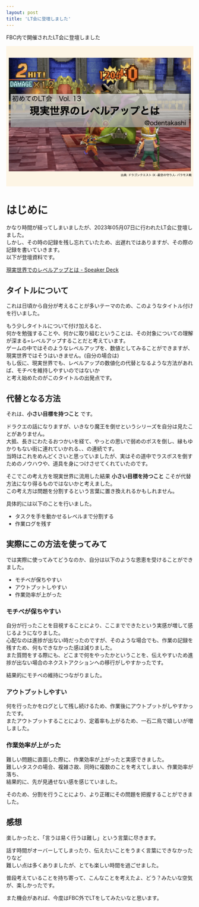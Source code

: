 ```yaml
---
layout: post
title: 'LT会に登壇しました' 
---
```


FBC内で開催されたLT会に登壇しました

![Alt text](/public/images/image.png)

# はじめに

かなり時間が経ってしまいましたが、2023年05月07日に行われたLT会に登壇しました。<br>
しかし、その時の記録を残し忘れていたため、出遅れではありますが、その際の記録を書いていきます。<br>
以下が登壇資料です。<br>

[現実世界でのレベルアップとは \- Speaker Deck](https://speakerdeck.com/odentakashi/xian-shi-shi-jie-denoreberuatuputoha)

## タイトルについて

これは日頃から自分が考えることが多いテーマのため、このようなタイトル付けを行いました。<br>

もう少しタイトルについて付け加えると、<br>
何かを勉強することや、何かに取り組むということは、その対象についての理解が深まる=レベルアップすることだと考えています。<br>
ゲームの中ではそのようなレベルアップを、数値としてみることができますが、現実世界ではそうはいきません。(自分の場合は)<br>
もし仮に、現実世界でも、レベルアップの数値化の代替となるような方法があれば、モチベを維持しやすいのではないか<br>
と考え始めたのがこのタイトルの出発点です。

## 代替となる方法

それは、**小さい目標を持つこと** です。<br>

ドラクエの話になりますが、いきなり魔王を倒せというシリーズを自分は見たことがありません。<br>
大抵、長きにわたるおつかいを経て、やっとの思いで弱めのボスを倒し、縁もゆかりもない街に連れていかれる、、の連続です。<br>
当時はこれをめんどくさいと思っていましたが、実はその道中でラスボスを倒すためのノウハウや、道具を身につけさせてくれていたのです。<br>

そこでこの考え方を現実世界に流用した結果 **小さい目標を持つこと** こそが代替方法になり得るものではないかと考えました。<br>
この考え方は問題を分割するという言葉に置き換えれるかもしれません。<br>

具体的には以下のことを行いました。<br>

- タスクを手を動かせるレベルまで分割する
- 作業ログを残す

## 実際にこの方法を使ってみて

では実際に使ってみてどうなのか、自分は以下のような恩恵を受けることができました。

- モチベが保ちやすい
- アウトプットしやすい
- 作業効率が上がった

### モチベが保ちやすい

自分が行ったことを目視することにより、ここまでできたという実感が増して感じるようになりました。<br>
心配なのは進捗が出ない時だったのですが、そのような場合でも、作業の記録を残すため、何もできなかった感は減りました。<br>
また質問をする際にも、どこまで何をやったかということを、伝えやすいため進捗が出ない場合のネクストアクションへの移行がしやすかったです。<br>

結果的にモチベの維持につながりました。

### アウトプットしやすい

何を行ったかをログとして残し続けるため、作業後にアウトプットがしやすかったです。<br>
またアウトプットすることにより、定着率も上がるため、一石二鳥で嬉しいが増しました。

### 作業効率が上がった

難しい問題に直面した際に、作業効率が上がったと実感できました。<br>
難しいタスクの場合、複雑さ故、同時に複数のことを考えてしまい、作業効率が落ち、<br>
結果的に、先が見通せない感を感じていました。<br>

そのため、分割を行うことにより、より正確にその問題を把握することができました。<br>

## 感想

楽しかったと、「言うは易く行うは難し」という言葉に尽きます。<br>

話す時間がオーバーしてしまったり、伝えたいことをうまく言葉にできなかったりなど<br>
難しい点は多くありましたが、とても楽しい時間を過ごせました。<br>

普段考えていることを持ち寄って、こんなことを考えたよ、どう？みたいな空気が、楽しかったです。<br>

また機会があれば、今度はFBC外でLTをしてみたいなと思います。

